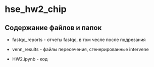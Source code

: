 # hse_hw2_chip

## Содержание файлов и папок

- fastqc_reports - отчеты fastqc, в том чесле после подрезания

- venn_results - файлы пересечения, сгенерированные intervene

- HW2.ipynb - код
